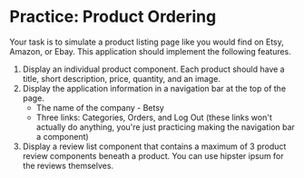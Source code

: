 # Practice: Product Ordering

Your task is to simulate a product listing page like you would find on Etsy, Amazon, or Ebay. This application should implement the following features.

1. Display an individual product component. Each product should have a title, short description, price, quantity, and an image.
2. Display the application information in a navigation bar at the top of the page.
    - The name of the company - Betsy
    - Three links: Categories, Orders, and Log Out (these links won't actually do anything, you're just practicing making the navigation bar a component)
3. Display a review list component that contains a maximum of 3 product review components beneath a product. You can use hipster ipsum for the reviews themselves.
